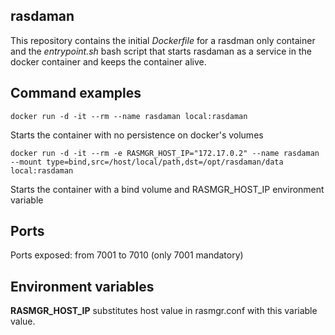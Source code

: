 ## rasdaman

This repository contains the initial _Dockerfile_ for a rasdman only container and the _entrypoint.sh_ bash script that starts rasdaman as a service in the docker container and keeps the container alive.

## Command examples
`
docker run -d -it --rm --name rasdaman local:rasdaman
`

Starts the container with no persistence on docker's volumes

`
docker run -d -it --rm -e RASMGR_HOST_IP="172.17.0.2" --name rasdaman --mount type=bind,src=/host/local/path,dst=/opt/rasdaman/data local:rasdaman
`


Starts the container with a bind volume and RASMGR_HOST_IP environment variable

## Ports

Ports exposed: from 7001 to 7010 (only 7001 mandatory)

## Environment variables

**RASMGR_HOST_IP** substitutes host value in rasmgr.conf with this variable value.

